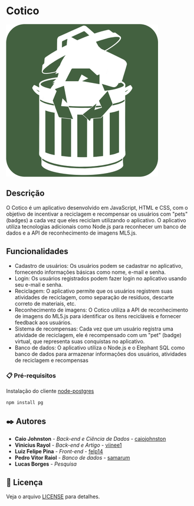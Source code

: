 # Cotico

![alt text](https://github.com/CaioJohnston/Cotico/blob/main/src/css/images/readmelogo.png?raw=true)

## Descrição

O Cotico é um aplicativo desenvolvido em JavaScript, HTML e CSS, com o objetivo de incentivar a reciclagem e recompensar os usuários com "pets" (badges) a cada vez que eles reciclam utilizando o aplicativo. O aplicativo utiliza tecnologias adicionais como Node.js para reconhecer um banco de dados e a API de reconhecimento de imagens ML5.js.

## Funcionalidades

- Cadastro de usuários: Os usuários podem se cadastrar no aplicativo, fornecendo informações básicas como nome, e-mail e senha.
- Login: Os usuários registrados podem fazer login no aplicativo usando seu e-mail e senha.
- Reciclagem: O aplicativo permite que os usuários registrem suas atividades de reciclagem, como separação de resíduos, descarte correto de materiais, etc.
- Reconhecimento de imagens: O Cotico utiliza a API de reconhecimento de imagens do ML5.js para identificar os itens recicláveis e fornecer feedback aos usuários.
- Sistema de recompensas: Cada vez que um usuário registra uma atividade de reciclagem, ele é recompensado com um "pet" (badge) virtual, que representa suas conquistas no aplicativo.
- Banco de dados: O aplicativo utiliza o Node.js e o Elephant SQL como banco de dados para armazenar informações dos usuários, atividades de reciclagem e recompensas

### 📋 Pré-requisitos

Instalação do cliente [node-postgres](https://github.com/brianc/node-postgres)

```
npm install pg
```

## ✒️ Autores

* **Caio Johnston** - *Back-end e Ciência de Dados* - [caiojohnston](https://github.com/CaioJohnston)
* **Vinicius Rayol** - *Back-end e Artigo* - [viinee1](https://github.com/Viinee1)
* **Luiz Felipe Pina** - *Front-end* - [felp14](https://github.com/Felp14)
* **Pedro Vitor Raiol** - *Banco de dados* - [samarum](https://github.com/Samarum)
* **Lucas Borges** - *Pesquisa*

## 📄 Licença

Veja o arquivo [LICENSE](https://github.com/CaioJohnston/Cotico/blob/main/LICENSE) para detalhes.
